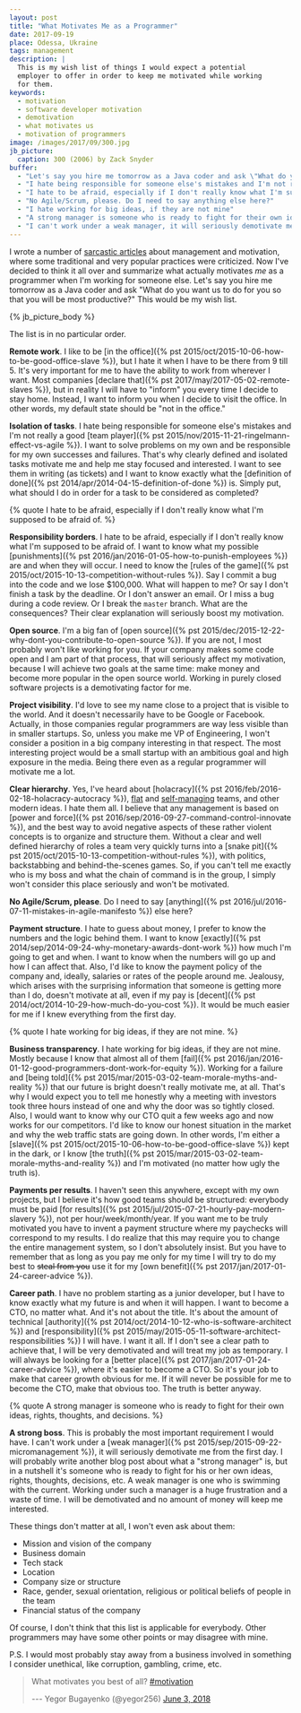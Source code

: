 ```yaml
---
layout: post
title: "What Motivates Me as a Programmer"
date: 2017-09-19
place: Odessa, Ukraine
tags: management
description: |
  This is my wish list of things I would expect a potential
  employer to offer in order to keep me motivated while working
  for them.
keywords:
  - motivation
  - software developer motivation
  - demotivation
  - what motivates us
  - motivation of programmers
image: /images/2017/09/300.jpg
jb_picture:
  caption: 300 (2006) by Zack Snyder
buffer:
  - "Let's say you hire me tomorrow as a Java coder and ask \"What do you want us to do for you so that you will be most productive?\" This would be my wish list"
  - "I hate being responsible for someone else's mistakes and I'm not really a good team player"
  - "I hate to be afraid, especially if I don't really know what I'm supposed to be afraid of"
  - "No Agile/Scrum, please. Do I need to say anything else here?"
  - "I hate working for big ideas, if they are not mine"
  - "A strong manager is someone who is ready to fight for their own ideas, rights, thoughts, and decisions"
  - "I can't work under a weak manager, it will seriously demotivate me from the first day"
---
```


I wrote a number of [sarcastic articles](/tag/sarcasm.html)
about management and motivation, where some traditional and very popular
practices were criticized. Now I've decided to think it all over
and summarize what actually motivates _me_ as a programmer when I'm
working for someone else. Let's say you hire me tomorrow as a Java coder
and ask "What do you want us to do for you so
that you will be most productive?" This would be my wish list.

<!--more-->

{% jb_picture_body %}

The list is in no particular order.

**Remote work**.
I like to be
[in the office]({% pst 2015/oct/2015-10-06-how-to-be-good-office-slave %}),
but I hate it when I have to be there from 9 till 5.
It's very important for me to have the ability to work from wherever
I want. Most companies
[declare that]({% pst 2017/may/2017-05-02-remote-slaves %}),
but in reality I will have to "inform" you
every time I decide to stay home. Instead, I want to inform
you when I decide to visit the office. In other words, my default state
should be "not in the office."

**Isolation of tasks**.
I hate being responsible for someone else's mistakes and I'm not really a good
[team player]({% pst 2015/nov/2015-11-21-ringelmann-effect-vs-agile %}).
I want to solve problems on my own and be responsible for my own
successes and failures. That's why clearly defined and isolated tasks motivate
me and help me stay focused and interested. I want to see them in writing
(as tickets) and I want to know exactly what the
[definition of done]({% pst 2014/apr/2014-04-15-definition-of-done %}) is.
Simply put, what should I do in order for a task to be considered as
completed?

{% quote I hate to be afraid, especially if I don't really know what I'm supposed to be afraid of. %}

**Responsibility borders**.
I hate to be afraid, especially if I don't really know what I'm supposed to be
afraid of. I want to know what my possible
[punishments]({% pst 2016/jan/2016-01-05-how-to-punish-employees %}) are and when they will
occur. I need to know the
[rules of the game]({% pst 2015/oct/2015-10-13-competition-without-rules %}).
Say I commit a bug into
the code and we lose $100,000. What will happen to me? Or say I don't finish a
task by the deadline. Or I don't answer an email. Or I miss a bug during
a code review. Or I break the `master` branch. What are the consequences?
Their clear explanation will seriously boost my motivation.

**Open source**.
I'm a big fan of [open source]({% pst 2015/dec/2015-12-22-why-dont-you-contribute-to-open-source %}).
If you are not, I most probably won't like
working for you. If your company makes some code open and I am part of
that process, that will seriously affect my motivation, because I will achieve
two goals at the same time: make money and become more popular in the
open source world. Working in purely closed software projects is a demotivating
factor for me.

**Project visibility**.
I'd love to see my name close to a project that is visible to the world.
And it doesn't necessarily have to be Google or Facebook. Actually, in those companies
regular programmers are way less visible than in smaller startups. So, unless
you make me VP of Engineering, I won't consider a position
in a big company interesting in that respect. The most interesting project
would be a small startup with an ambitious goal and high exposure in the media.
Being there even as a regular programmer will motivate me a lot.

**Clear hierarchy**.
Yes, I've heard about
[holacracy]({% pst 2016/feb/2016-02-18-holacracy-autocracy %}),
[flat](https://en.wikipedia.org/wiki/Flat_organization) and
[self-managing](https://en.wikipedia.org/wiki/Flat_organization#Self-managing_teams) teams, and
other modern ideas. I hate them all. I believe that any management is based
on
[power and force]({% pst 2016/sep/2016-09-27-command-control-innovate %}),
and the best way to avoid negative aspects of these
rather violent concepts is to organize and structure them. Without a clear and well defined
hierarchy of roles a team very quickly turns into a
[snake pit]({% pst 2015/oct/2015-10-13-competition-without-rules %}), with
politics, backstabbing and behind-the-scenes games. So, if you can't tell me
exactly who is my boss and what the chain of command is in the group, I
simply won't consider this place seriously and won't be motivated.

**No Agile/Scrum, please**.
Do I need to say
[anything]({% pst 2016/jul/2016-07-11-mistakes-in-agile-manifesto %})
else here?

**Payment structure**.
I hate to guess about money, I prefer to know the numbers and the logic
behind them. I want to know
[exactly]({% pst 2014/sep/2014-09-24-why-monetary-awards-dont-work %})
how much I'm going to get and when.
I want to know when the numbers will go up and how I can affect that. Also,
I'd like to know the payment policy of the company and, ideally, salaries
or rates of the people around me. Jealousy, which arises with the
surprising information that someone is getting more than I do, doesn't
motivate at all, even if my pay is
[decent]({% pst 2014/oct/2014-10-29-how-much-do-you-cost %}).
It would be much easier for me
if I knew everything from the first day.

{% quote I hate working for big ideas, if they are not mine. %}

**Business transparency**.
I hate working for big ideas, if they are not mine. Mostly because I know
that almost all of them
[fail]({% pst 2016/jan/2016-01-12-good-programmers-dont-work-for-equity %}).
Working for a failure and
[being told]({% pst 2015/mar/2015-03-02-team-morale-myths-and-reality %}) that
our future is bright doesn't really motivate me, at all. That's why I would
expect you to tell me honestly why a meeting with investors took three hours
instead of one and why the door was so tightly closed. Also, I would want
to know why our CTO quit a few weeks ago and now works for our
competitors. I'd like to know our honest situation in the market
and why the web traffic stats are going down. In other words,
I'm either a [slave]({% pst 2015/oct/2015-10-06-how-to-be-good-office-slave %})
kept in the dark, or I know
[the truth]({% pst 2015/mar/2015-03-02-team-morale-myths-and-reality %}) and I'm motivated
(no matter how ugly the truth is).

**Payments per results**.
I haven't seen this anywhere, except with my own projects, but I believe it's how
good teams should be structured: everybody must be paid
[for results]({% pst 2015/jul/2015-07-21-hourly-pay-modern-slavery %}),
not per hour/week/month/year. If you want me to be truly motivated you have to
invent a payment structure where my paychecks will correspond to my results.
I do realize that this may require you to change the entire management
system, so I don't absolutely insist. But you have to remember that as long as
you pay me only for my time I will try to do my best to <del>steal from you</del> use
it for my
[own benefit]({% pst 2017/jan/2017-01-24-career-advice %}).

**Career path**.
I have no problem starting as a junior developer, but I have to know exactly
what my future is and when it will happen. I want to become a CTO, no matter
what. And it's not about the title. It's about the amount of technical
[authority]({% pst 2014/oct/2014-10-12-who-is-software-architect %}) and
[responsibility]({% pst 2015/may/2015-05-11-software-architect-responsibilities %})
I will have. I want it all. If I don't see a clear path to
achieve that, I will be very demotivated and will treat my job as
temporary. I will always be looking for a [better place]({% pst 2017/jan/2017-01-24-career-advice %}),
where it's easier
to become a CTO. So it's your job to make that career growth obvious for me.
If it will never be possible for me to become the CTO, make that obvious too.
The truth is better anyway.

{% quote A strong manager is someone who is ready to fight for their own ideas, rights, thoughts, and decisions. %}

**A strong boss**.
This is probably the most important requirement I would have. I can't work
under a [weak manager]({% pst 2015/sep/2015-09-22-micromanagement %}),
it will seriously demotivate me from the first day.
I will probably write another blog post about what a "strong manager" is,
but in a nutshell it's someone who is ready to fight for his or her
own ideas, rights, thoughts, decisions, etc. A weak manager is one who is
swimming with the current. Working under such a manager is a huge
frustration and a waste of time. I will be demotivated and no amount of money
will keep me interested.

These things don't matter at all, I won't even ask about them:

  * Mission and vision of the company
  * Business domain
  * Tech stack
  * Location
  * Company size or structure
  * Race, gender, sexual orientation, religious or political beliefs of people in the team
  * Financial status of the company

Of course, I don't think that this list is applicable for everybody. Other programmers
may have some other points or may disagree with mine.

P.S. I would most probably stay away from a business involved in something
I consider unethical, like corruption, gambling, crime, etc.

<blockquote class="twitter-tweet" data-lang="en"><p lang="en" dir="ltr">What motivates you best of all? <a href="https://twitter.com/hashtag/motivation?src=hash&amp;ref_src=twsrc%5Etfw">#motivation</a></p>--- Yegor Bugayenko (@yegor256) <a href="https://twitter.com/yegor256/status/1003355914555002881?ref_src=twsrc%5Etfw">June 3, 2018</a></blockquote>
<script async src="https://platform.twitter.com/widgets.js" charset="utf-8"></script>

